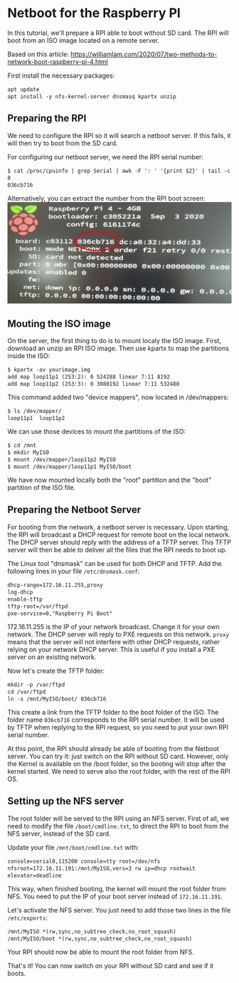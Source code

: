 Netboot for the Raspberry PI
============================

In this tutorial, we'll prepare a RPI able to boot without SD card.
The RPI will boot from an ISO image located on a remote server.

Based on this article: https://williamlam.com/2020/07/two-methods-to-network-boot-raspberry-pi-4.html

First install the necessary packages:
```
apt update
apt install -y nfs-kernel-server dnsmasq kpartx unzip
```

Preparing the RPI
-----------------

We need to configure the RPI so it will search a netboot server.
If this fails, it will then try to boot from the SD card.

For configuring our netboot server, we need the RPI serial number:
```
$ cat /proc/cpuinfo | grep Serial | awk -F ': ' '{print $2}' | tail -c 8
036cb716
```
Alternatively, you can extract the number from the RPI boot screen:
![boot](img/boot.png)


Mouting the ISO image
---------------------

On the server, the first thing to do is to mount localy the ISO image.
First, download an unzip an RPI ISO image.
Then use kpartx to map the partitions inside the ISO:

```
$ kpartx -av yourimage.img
add map loop11p1 (253:2): 0 524288 linear 7:11 8192
add map loop11p2 (253:3): 0 3080192 linear 7:11 532480

```
This command added two "device mappers", now located in /dev/mappers:
```
$ ls /dev/mapper/
loop11p1  loop11p2
```

We can use those devices to mount the partitions of the ISO:
```
$ cd /mnt
$ mkdir MyISO
$ mount /dev/mapper/loop11p2 MyISO
$ mount /dev/mapper/loop11p1 MyISO/boot
```

We have now mounted locally both the "root" partition and the "boot" partition of the ISO file.

Preparing the Netboot Server
----------------------------

For booting from the network, a netboot server is necessary.
Upon starting, the RPI will broadcast a DHCP request for remote boot on the local network.
The DHCP server should reply with the address of a TFTP server.
This TFTP server will then be able to deliver all the files that the RPI needs to boot up.

The Linux tool "dnsmask" can be used for both DHCP and TFTP.
Add the following lines in your file `/etc/dnsmask.conf`:

```
dhcp-range=172.16.11.255,proxy
log-dhcp
enable-tftp
tftp-root=/var/ftpd
pxe-service=0,"Raspberry Pi Boot"
```

172.16.11.255 is the IP of your network broadcast. Change it for your own network.
The DHCP server will reply to PXE requests on this network.
`proxy` means that the server will not interfere with other DHCP requests, rather relying on your network DHCP server.
This is useful if you install a PXE server on an existing network.

Now let's create the TFTP folder:
```
mkdir -p /var/ftpd
cd /var/ftpd
ln -s /mnt/MyISO/boot/ 036cb716
```

This create a link from the TFTP folder to the boot folder of the ISO.
The folder name `036cb716` corresponds to the RPI serial number.
It will be used by TFTP when replying to the RPI request, so you need to put your own RPI serial number.

At this point, the RPI should already be able of booting from the Netboot server.
You can try it: just switch on the RPI without SD card.
However, only the Kernel is available on the /boot folder, so the booting will stop after the kernel started.
We need to serve also the root folder, with the rest of the RPI OS.

Setting up the NFS server
-------------------------

The root folder will be served to the RPI using an NFS server.
First of all, we need to modify the file `/boot/cmdline.txt`, to direct the RPI to boot from the NFS server, instead of the SD card.

Update your file `/mnt/boot/cmdline.txt` with:
```
console=serial0,115200 console=tty root=/dev/nfs nfsroot=172.16.11.191:/mnt/MyISO,vers=3 rw ip=dhcp rootwait elevator=deadline
```
This way, when finished booting, the kernel will mount the root folder from NFS. You need to put the IP of your boot server instead of `172.16.11.191`.

Let's activate the NFS server. 
You just need to add those two lines in the file `/etc/exports`:
```
/mnt/MyISO *(rw,sync,no_subtree_check,no_root_squash)
/mnt/MyISO/boot *(rw,sync,no_subtree_check,no_root_squash)
```

Your RPI should now be able to mount the root folder from NFS.

That's it!
You can now switch on your RPI without SD card and see if it boots.
